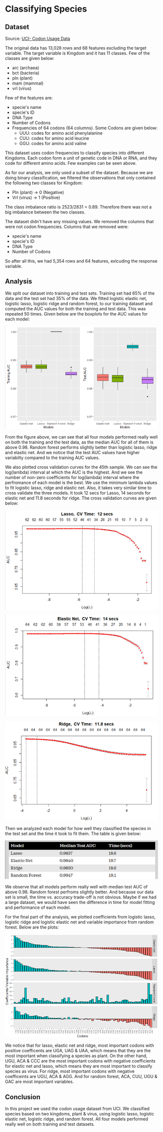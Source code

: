 # Classifying Species

## Dataset
 Source: [UCI- Codon Usage Data](https://archive.ics.uci.edu/ml/datasets/Codon+usage)

The original data has 13,028 rows and 68 features excluding the target variable. The target variable is Kingdom and it has 11 classes. Few of the classes are given below: 
 - arc (archaea)
 - bct (bacteria) 
 - pln (plant)  
 - mam (mammal) 
 - vrl (virus)​

Few of the features are:
- specie's name
- specie's ID
- DNA Type
- Number of Codons
- Frequencies of 64 codons (64 columns). Some Codons are given below:  
    - UUU: codes for amino acid phenylalanine​
    - CUU: codes for amino acid leucine​
    - GGU: codes for amino acid valine​

This dataset uses codon frequencies to classify species into different Kingdoms. Each codon form a unit of genetic code in DNA or RNA, and they code for different amino acids. Few examples can be seen above. 

As for our analysis, we only used a subset of the dataset. Because we are doing binary classification, we filtered the observations that only contained the following two classes for Kingdom: 
- Pln (plant) -> 0 (Negative)
- Vrl (virus)​ -> 1 (Positive)

The class imbalance ratio is 2523/2831 = 0.89. Therefore there was not a big imbalance between the two classes. 

The dataset didn't have any missing values. We removed the columns that were not codon frequencies. Columns that we removed were:
- specie's name
- specie's ID
- DNA Type
- Number of Codons

So after all this, we had 5,354 rows and 64 features, exlcuding the response variable. 
 
## Analysis
We split our dataset into training and test sets. Training set had 65% of the data and the test set had 35% of the data. We fitted logistic elastic net, logistic lasso, logistic ridge and random forest, to our training dataset and computed the AUC values for both the training and test data. This was repeated 50 times. Given below are the boxplots for the AUC values for each model:

![AUC](Images/AUC.png)

From the figure above, we can see that all four models performed really well on both the training and the test data, as the median AUC for all of them is above 0.98. Random forest performs slightly better than logistic lasso, ridge and elastic net. And we notice that the test AUC values have higher variabilty compared to the training AUC values. 

We also plotted cross validation curves for the 45th sample. We can see the log(lambda) interval at which the AUC is the highest. And we see the number of non-zero coefficients for log(lambda) interval where the perfromance of each model is the best. We use the minimum lambda values to fit logistic lasso, ridge and elastic net. Also, it takes very similar time to cross validate the three models. It took 12 secs for Lasso, 14 seconds for elastic net and 11.8 seconds for ridge. The cross validation curves are given below:

![Lasso](Images/Lasso.png)

![Elastic Net](Images/ElasticNet.png)

![Ridge](Images/Ridge.png)

Then we analyzed each model for how well they classified the species in the test set and the time it took to fit them. The table is given below: 

![Time Vs. Accuracy](Images/Time.png)

We observe that all models perform really well with median test AUC of above 0.98. Random forest perfroms slightly better. And because our data set is small, the time vs. accuracy trade-off is not obvious. Maybe if we had a large dataset, we would have seen the difference in time for model fitting and performance of each model. 

For the final part of the analysis, we plotted coefficients from logistic lasso, logistic ridge and logistic elastic net and variable importance from random forest. Below are the plots:

![Coefficients](Images/Coefficients.png)

We notice that for lasso, elastic net and ridge, most important codons with  positive coefficents are UGA, UAG & UAA, which means that they are the most important when classifying a species as plant. On the other hand, UGU, ACA & CCC are the most important codons with negative coefficients for elastic net and lasso, which means they are most important to classify species as virus. For ridge, most important codons with negative coefficeints are UGU, ACA & AGG. And for random forest, ACA, CUU, UGU & GAC are most important variables. 

## Conclusion
In this project we used the codon usage dataset from UCI. We classified species based on two kingdoms, plant & virus, using logistic lasso, logistic elastic net, logistic ridge, and random forest. All four models performed really well on both training and test datasets.  
